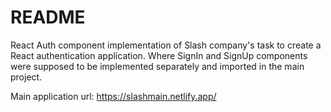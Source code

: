 # README #

React Auth component implementation of Slash company's task to create a React authentication application. Where SignIn and SignUp components were supposed to be implemented separately and imported in the main project. 

Main application url:
https://slashmain.netlify.app/
